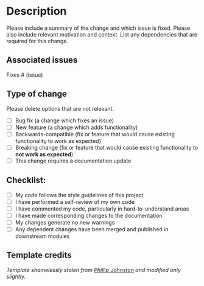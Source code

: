 # Description

Please include a summary of the change and which issue is fixed. Please also include relevant motivation and context. List any dependencies that are required for this change.

## Associated issues

Fixes # (issue)

## Type of change

Please delete options that are not relevant.

- [ ] Bug fix (a change which fixes an issue)
- [ ] New feature (a change which adds functionality)
- [ ] Backwards-compatible (fix or feature that would cause existing functionality to work as expected)
- [ ] Breaking change (fix or feature that would cause existing functionality to **not work as expected**)
- [ ] This change requires a documentation update

## Checklist:

- [ ] My code follows the style guidelines of this project
- [ ] I have performed a self-review of my own code
- [ ] I have commented my code, particularly in hard-to-understand areas
- [ ] I have made corresponding changes to the documentation
- [ ] My changes generate no new warnings
- [ ] Any dependent changes have been merged and published in downstream modules

## Template credits

*Template shamelessly stolen from [Phillip Johnston](https://embeddedartistry.com/blog/2017/8/4/a-github-pull-request-template-for-your-projects) and modified only slightly.*
